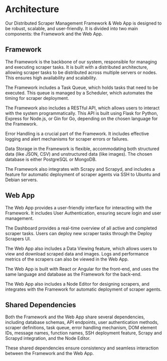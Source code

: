# Architecture

Our Distributed Scraper Management Framework & Web App is designed to be robust, scalable, and user-friendly. It is divided into two main components: the Framework and the Web App.

## Framework

The Framework is the backbone of our system, responsible for managing and executing scraper tasks. It is built with a distributed architecture, allowing scraper tasks to be distributed across multiple servers or nodes. This ensures high availability and scalability.

The Framework includes a Task Queue, which holds tasks that need to be executed. This queue is managed by a Scheduler, which automates the timing for scraper deployment.

The Framework also includes a RESTful API, which allows users to interact with the system programmatically. This API is built using Flask for Python, Express for Node.js, or Gin for Go, depending on the chosen language for the Framework.

Error Handling is a crucial part of the Framework. It includes effective logging and alert mechanisms for scraper errors or failures.

Data Storage in the Framework is flexible, accommodating both structured data (like JSON, CSV) and unstructured data (like images). The chosen database is either PostgreSQL or MongoDB.

The Framework also integrates with Scrapy and Scrapyd, and includes a feature for automatic deployment of scraper agents via SSH to Ubuntu and Debian servers.

## Web App

The Web App provides a user-friendly interface for interacting with the Framework. It includes User Authentication, ensuring secure login and user management.

The Dashboard provides a real-time overview of all active and completed scraper tasks. Users can deploy new scraper tasks through the Deploy Scrapers UI.

The Web App also includes a Data Viewing feature, which allows users to view and download scraped data and images. Logs and performance metrics of the scrapers can also be viewed in the Web App.

The Web App is built with React or Angular for the front-end, and uses the same language and database as the Framework for the back-end.

The Web App also includes a Node Editor for designing scrapers, and integrates with the Framework for automatic deployment of scraper agents.

## Shared Dependencies

Both the Framework and the Web App share several dependencies, including database schemas, API endpoints, user authentication methods, scraper definitions, task queue, error handling mechanism, DOM element IDs, message names, function names, SSH deployment feature, Scrapy and Scrapyd integration, and the Node Editor.

These shared dependencies ensure consistency and seamless interaction between the Framework and the Web App.